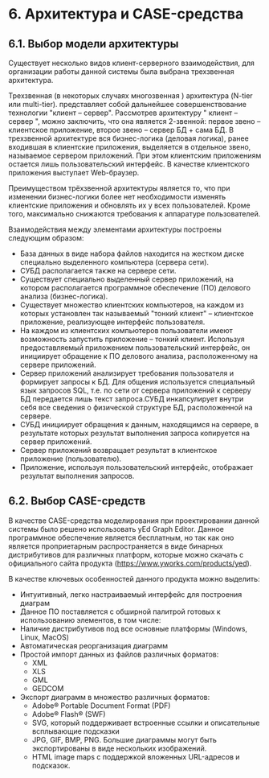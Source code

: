 # 6. Архитектура и CASE-средства

## 6.1. Выбор модели архитектуры

Существует несколько видов клиент-серверного взаимодействия, для организации работы данной системы была выбрана трехзвенная архитектура.

Трехзвенная (в некоторых случаях многозвенная ) архитектура (N-tier или multi-tier). представляет собой дальнейшее совершенствование технологии "клиент – сервер". Рассмотрев архитектуру " клиент – сервер ", можно заключить, что она является 2-звенной: первое звено – клиентское приложение, второе звено – сервер БД + сама БД. В трехзвенной архитектуре вся бизнес-логика (деловая логика), ранее входившая в клиентские приложения, выделяется в отдельное звено, называемое сервером приложений. При этом клиентским приложениям остается лишь пользовательский интерфейс. В качестве клиентского приложения выступает Web-браузер.

Преимуществом трёхзвенной архитектуры является то, что при изменении бизнес-логики более нет необходимости изменять клиентские приложения и обновлять их у всех пользователей. Кроме того, максимально снижаются требования к аппаратуре пользователей.

Взаимодействия между элементами архитектуры построены следующим образом:
- База данных в виде набора файлов находится на жестком диске специально выделенного компьютера (сервера сети).
- СУБД располагается также на сервере сети.
- Существует специально выделенный сервер приложений, на котором располагается программное обеспечение (ПО) делового анализа (бизнес-логика).
- Существует множество клиентских компьютеров, на каждом из которых установлен так называемый "тонкий клиент" – клиентское приложение, реализующее интерфейс пользователя.
- На каждом из клиентских компьютеров пользователи имеют возможность запустить приложение – тонкий клиент. Используя предоставляемый приложением пользовательский интерфейс, он инициирует обращение к ПО делового анализа, расположенному на сервере приложений.
- Сервер приложений анализирует требования пользователя и формирует запросы к БД. Для общения используется специальный язык запросов SQL, т.е. по сети от сервера приложений к серверу БД передается лишь текст запроса.СУБД инкапсулирует внутри себя все сведения о физической структуре БД, расположенной на сервере.
- СУБД инициирует обращения к данным, находящимся на сервере, в результате которых результат выполнения запроса копируется на сервер приложений.
- Сервер приложений возвращает результат в клиентское приложение (пользователю).
- Приложение, используя пользовательский интерфейс, отображает результат выполнения запросов.

## 6.2. Выбор CASE-средств

В качестве CASE-средства моделирования при проектировании данной системы было решено использовать yEd Graph Editor. Данное программное обеспечение является бесплатным, но так как оно является проприетарным распространяется в виде бинарных дистрибутивов для различных платформ, которые можно скачать с официального сайта продукта (https://www.yworks.com/products/yed).

В качестве ключевых особенностей данного продукта можно выделить:
- Интуитивный, легко настраиваемый интерфейс для построения диаграм
- Данное ПО поставляется с обширной палитрой готовых к использованию элементов, в том числе:
- Наличие дистрибутивов под все основные платформы (Windows, Linux, MacOS)
- Автоматическая реорганизация диаграмм
- Простой импорт данных из файлов различных форматов:
    + XML
    + XLS
    + GML
    + GEDCOM
- Экспорт диаграмм в множество различных форматов:
    + Adobe® Portable Document Format (PDF)
    + Adobe® Flash® (SWF)
    + SVG, который поддерживает встроенные ссылки и описательные всплывающие подсказки
    + JPG, GIF, BMP, PNG. Большие диаграммы могут быть экспортированы в виде нескольких изображений.
    + HTML image maps с поддержкой вложенных URL-адресов и подсказок.
